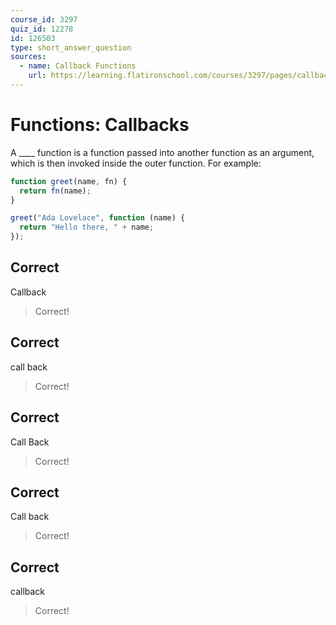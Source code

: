 ```yaml
---
course_id: 3297
quiz_id: 12278
id: 126503
type: short_answer_question
sources:
  - name: Callback Functions
    url: https://learning.flatironschool.com/courses/3297/pages/callback-functions?module_item_id=143567
---
```


# Functions: Callbacks

A \_\_\_\_ function is a function passed into another function as an argument,
which is then invoked inside the outer function. For example:

```javascript
function greet(name, fn) {
  return fn(name);
}

greet("Ada Lovelace", function (name) {
  return "Hello there, " + name;
});
```

## Correct

Callback

> Correct!

## Correct

call back

> Correct!

## Correct

Call Back

> Correct!

## Correct

Call back

> Correct!

## Correct

callback

> Correct!
